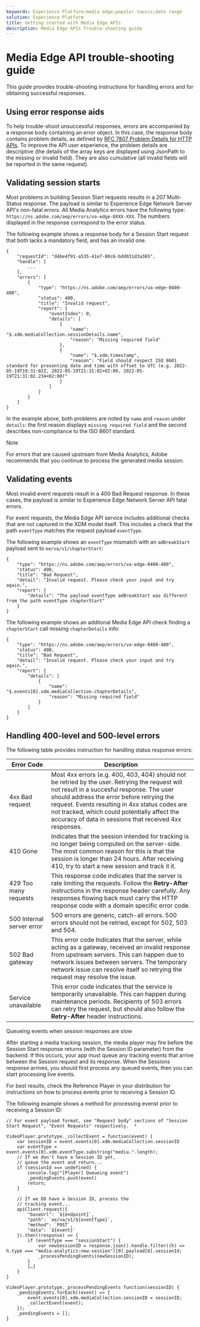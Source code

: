 ```yaml
---
keywords: Experience Platform;media edge;popular topics;date range
solution: Experience Platform
title: Getting started with Media Edge APIs
description: Media Edge APIs Trouble-shooting guide 
---
```


# Media Edge API trouble-shooting guide

This guide provides trouble-shooting instructions for handling errors and for obtaining successful responses.

## Using error response aids

To help trouble-shoot unsuccessful responses, errors are accompanied by a response body containing an error object. In this case, the response body contains problem details, as defined by [RFC 7807 Problem Details for HTTP APIs](https://datatracker.ietf.org/doc/html/rfc7807). To improve the API user experience, the problem details are descriptive (the details of the array keys are displayed using JsonPath to the missing or invalid field). They are also cumulative (all invalid fields will be reported in the same request).


## Validating session starts

Most problems in building Session Start requests results in a 207 Multi-Status response.
The payload is similar to Experience Edge Network Server API's non-fatal errors. All
Media Analytics errors have the following type:  `https://ns.adobe.com/aep/errors/va-edge-0XXX-XXX`. The numbers displayed in the response correspond to the error status.

The following example shows a response body for a Session Start request that both lacks a mandatory field, and has an invalid one.

```
{
    "requestId": "d4be4f91-a535-41e7-80c6-bdd031d3a365",
    "handle": [
        ...
    ],
    "errors": [
        {
            "type": "https://ns.adobe.com/aep/errors/va-edge-0400-400",
            "status": 400,
            "title": "Invalid request",
            "report": {
                "eventIndex": 0,
                "details": [
                    {
                        "name": "$.xdm.mediaCollection.sessionDetails.name",
                        "reason": "Missing required field"
                    },
                    {
                        "name": "$.xdm.timestamp",
                        "reason": "Field should respect ISO 8601 standard for presenting date and time with offset to UTC (e.g. 2022-05-19T19:31:02Z, 2022-05-19T21:31:02+02:00, 2022-05-19T21:31:02.234+02:00)"
                    }
                ]
            }
        }
    ]
}
```

In the example above, both problems are noted by `name` and `reason` under `details`: the first reason displays `missing required field` and the second describes non-compliance to the ISO 8601 standard. 


>[!NOTE]
>
> For errors that are caused upstream from Media Analytics, Adobe recommends that you continue to  process the generated media session.

## Validating events 

Most invalid event requests result in a 400 Bad Request response. In these cases, the payload is similar to Experience Edge Network Server API fatal errors. 

For event requests, the Media Edge API service includes additional checks that are not captured in the XDM model itself. This includes a check that the path `eventType` matches the request payload `eventType`.


The following example shows an `eventType` mismatch with an `adBreakStart` payload sent to `ee/va/v1/chapterStart`:

```
{
    "type": "https://ns.adobe.com/aep/errors/va-edge-0400-400",
    "status": 400,
    "title": "Bad Request",
    "detail": "Invalid request. Please check your input and try again.",
    "report": {
        "details": "The payload eventType adBreakStart was different from the path eventType chapterStart"
    }
}
```

The following example shows an additonal Media Edge API check finding a `chapterStart` call missing `chapterDetails` info:

```
{
    "type": "https://ns.adobe.com/aep/errors/va-edge-0400-400",
    "status": 400,
    "title": "Bad Request",
    "detail": "Invalid request. Please check your input and try again.",
    "report": {
        "details": [
            {
                "name": "$.events[0].xdm.mediaCollection.chapterDetails",
                "reason": "Missing required field"
            }
        ]
    }
}
```

## Handling 400-level and 500-level errors

The following table provides instruction for handling status response errors:


| Error Code | Description |
| ---------- | --------- |
| 4xx Bad request | Most 4xx errors (e.g. 400, 403, 404) should not be retried by the user. Retrying the request will not result in a succesful response. The user should address the error before retrying the request. Events resulting in 4xx status codes are not tracked, which could potentially affect the accuracy of data in sessions that received 4xx responses. |
| 410 Gone| Indicates that the session intended for tracking is no longer being computed on the server-side. The most common reason for this is that the session is longer than 24 hours. After receiving 410, try to start a new session and track it it. |
| 429 Too many requests | This response code indicates that the server is rate limiting the requests. Follow the **Retry-After** instructions in the response header carefully. Any responses flowing back must carry the HTTP response code with a domain specific error code. |
| 500 Internal server error | 500 errors are generic, catch-all errors. 500 errors should not be retried, except for 502, 503 and 504. |
| 502 Bad gateway | This error code Indicates that the server, while acting as a gateway, received an invalid response from upstream servers. This can happen due to network issues between servers. The temporary network issue can resolve itself so retrying the request may resolve the issue. |
| Service unavailable | This error code indicates that the service is temporarily unavailable. This can happen during maintenance periods. Recipients of 503 errors can retry the request, but should also follow the **Retry-After** header instructions. |


Queueing events when session responses are slow

After starting a media tracking session, the media player may fire before the Session Start response returns (with the Session ID parameter) from the backend. If this occurs, your app must queue any tracking events that arrive between the Session request and its response. When the Sessions response arrives, you should first process any queued events, then you can start processing live events.

For best results, check the Reference Player in your distribution for instructions on how to process events prior to receiving a Session ID. 

The following example shows a method for processing evenst prior to receiving a Session ID:


```
// For event payload format, see "Request body" sections of "Session Start Request", "Event Requests" respectively.  *
 
VideoPlayer.prototype._collectEvent = function(event) {
    var sessionID = event.events[0].xdm.mediaCollection.sessionID
    var eventType = event.events[0].xdm.eventType.substring("media.".length);
    // If we don't have a Session ID yet,
    // queue the event and return...
    if (sessionId === undefined) {
        console.log("[Player] Queueing event")
        _pendingEvents.push(event)
        return;
    }
 
    // If we DO have a Session ID, process the
    // tracking event...
    apiClient.request({
        "baseUrl": `${endpoint}`,
        "path": `ee/va/v1/${eventType}`,
        "method": `POST`,
        "data": `${event}`
    }).then((response) => {
        if (eventType === "sessionStart") {
            var newSessionID = response.json().handle.filter((h) => h.type === "media-analytics:new-session")[0].payload[0].sessionId;
            _processPendingEvents(newSessionID);
        }
        […]
    }
}
 
VideoPlayer.prototype._processPendingEvents function(sessionID) {
    _pendingEvents.forEach((event) => {
        event.events[0].xdm.mediaCollection.sessionID = sessionID;
        _collectEvent(event);
    });
    _pendingEvents = [];
}
```


